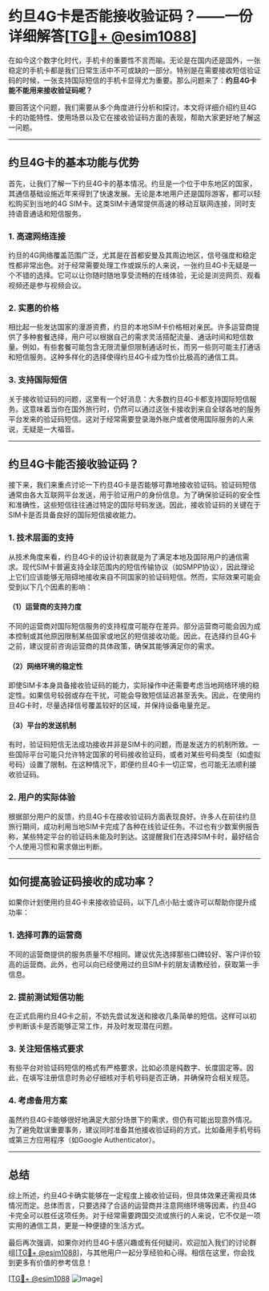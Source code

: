 # 约旦4G卡是否能接收验证码？——一份详细解答[[TG💪+ @esim1088](https://t.me/s/esim1088)]

在如今这个数字化时代，手机卡的重要性不言而喻。无论是在国内还是国外，一张稳定的手机卡都是我们日常生活中不可或缺的一部分。特别是在需要接收短信验证码的时候，一张支持国际短信的手机卡显得尤为重要。那么问题来了：**约旦4G卡能不能用来接收验证码呢？**

要回答这个问题，我们需要从多个角度进行分析和探讨。本文将详细介绍约旦4G卡的功能特性、使用场景以及它在接收验证码方面的表现，帮助大家更好地了解这一问题。

---

## 约旦4G卡的基本功能与优势

首先，让我们了解一下约旦4G卡的基本情况。约旦是一个位于中东地区的国家，其通信基础设施近年来得到了快速发展。无论是本地用户还是国际游客，都可以轻松购买到当地的4G SIM卡。这类SIM卡通常提供高速的移动互联网连接，同时支持语音通话和短信服务。

### **1. 高速网络连接**
约旦的4G网络覆盖范围广泛，尤其是在首都安曼及其周边地区，信号强度和稳定性都非常出色。对于经常需要处理工作或娱乐的人来说，一张约旦4G卡无疑是一个不错的选择。它可以让你随时随地享受流畅的在线体验，无论是浏览网页、观看视频还是参与视频会议。

### **2. 实惠的价格**
相比起一些发达国家的漫游资费，约旦的本地SIM卡价格相对亲民。许多运营商提供了多种套餐选择，用户可以根据自己的需求灵活搭配流量、通话时间和短信数量。例如，有些套餐可能包含无限流量但限制通话时长，而另一些则可能主打通话和短信服务。这种多样化的选择使得约旦4G卡成为性价比极高的通信工具。

### **3. 支持国际短信**
关于接收验证码的问题，这里有一个好消息：大多数约旦4G卡都支持国际短信服务。这意味着当你在国外旅行时，仍然可以通过这张卡接收到来自全球各地的服务平台发来的验证码短信。这对于经常需要登录海外账户或者使用国际服务的人来说，无疑是一大福音。

---

## 约旦4G卡能否接收验证码？

接下来，我们来重点讨论一下约旦4G卡是否能够可靠地接收验证码。验证码短信通常由各大互联网平台发送，用于验证用户的身份信息。为了确保验证码的安全性和准确性，这些短信往往通过特定的国际号码发送。因此，接收验证码的关键在于SIM卡是否具备良好的国际短信接收能力。

### **1. 技术层面的支持**
从技术角度来看，约旦4G卡的设计初衷就是为了满足本地及国际用户的通信需求。现代SIM卡普遍支持全球范围内的短信传输协议（如SMPP协议），因此理论上它们应该能够无阻碍地接收来自不同国家的验证码短信。然而，实际效果可能会受到以下几个因素的影响：

#### **（1）运营商的支持力度**
不同的运营商对国际短信服务的支持程度可能存在差异。部分运营商可能会因为成本控制或其他原因限制某些国家或地区的短信接收功能。因此，在选择约旦4G卡之前，建议提前咨询运营商的具体政策，确保其能够满足你的需求。

#### **（2）网络环境的稳定性**
即使SIM卡本身具备接收验证码的能力，实际操作中还需要考虑当地网络环境的稳定性。如果信号较弱或存在干扰，可能会导致短信延迟甚至丢失。因此，在使用约旦4G卡时，尽量选择信号覆盖较好的区域，并保持设备电量充足。

#### **（3）平台的发送机制**
有时，验证码短信无法成功接收并非是SIM卡的问题，而是发送方的机制所致。一些国际平台可能只允许特定国家的号码接收验证码，或者对某些号码类型（如虚拟号码）设置了限制。在这种情况下，即便约旦4G卡一切正常，也可能无法顺利接收验证码。

### **2. 用户的实际体验**
根据部分用户的反馈，约旦4G卡在接收验证码方面表现良好。许多人在前往约旦旅行期间，成功利用当地SIM卡完成了各种在线验证任务。不过也有少数案例报告称，某些特定平台的验证码未能及时到达。这提醒我们在选择SIM卡时，最好结合个人使用习惯和需求做出判断。

---

## 如何提高验证码接收的成功率？

如果你计划使用约旦4G卡来接收验证码，以下几点小贴士或许可以帮助你提升成功率：

### **1. 选择可靠的运营商**
不同的运营商提供的服务质量不尽相同。建议优先选择那些口碑较好、客户评价较高的运营商。此外，也可以向已经使用过约旦SIM卡的朋友请教经验，获取第一手信息。

### **2. 提前测试短信功能**
在正式启用约旦4G卡之前，不妨先尝试发送和接收几条简单的短信。这样可以初步判断该卡是否能够正常工作，并及时发现潜在问题。

### **3. 关注短信格式要求**
有些平台对验证码短信的格式有严格要求，比如必须是纯数字、长度固定等。因此，在填写注册信息时务必仔细核对手机号码是否正确，并确保符合相关规范。

### **4. 考虑备用方案**
虽然约旦4G卡能够很好地满足大部分场景下的需求，但仍有可能出现意外情况。为了避免耽误重要事务，建议同时准备其他接收验证码的方式，比如备用手机号码或第三方应用程序（如Google Authenticator）。

---

## 总结

综上所述，约旦4G卡确实能够在一定程度上接收验证码，但具体效果还需视具体情况而定。总体而言，只要选择了合适的运营商并注意网络环境等因素，约旦4G卡完全可以胜任这项任务。对于经常需要跨国交流或旅行的人来说，它不仅是一项实用的通信工具，更是一种便捷的生活方式。

最后再次强调，如果你对约旦4G卡感兴趣或有任何疑问，欢迎加入我们的讨论群组[[TG💪+ @esim1088](https://t.me/s/esim1088)]，与其他用户一起分享经验和心得。相信在这里，你会找到更多有价值的参考信息！

[[TG💪+ @esim1088](https://t.me/s/esim1088) ![Image](https://i.postimg.cc/4NQfJmqS/Snipaste-2025-05-13-00-14-12.png)]